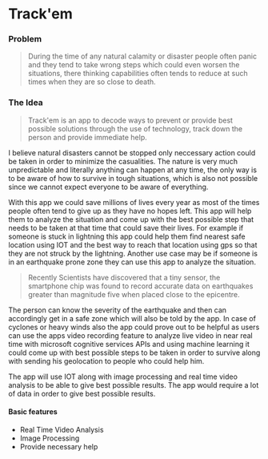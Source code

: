 # Track'em

### Problem

> During the time of any natural calamity or disaster people
> often panic and they tend to take wrong steps which could even worsen the situations, there thinking capabilities often tends to reduce at such times when they are so close to death.

### The Idea

> Track'em is an app to decode ways to prevent or provide best possible solutions through the use of technology, track down the person and provide immediate help.

I believe natural disasters cannot be stopped only neccessary action could be taken in order to minimize the casualities. The nature is very much unpredictable and literally anything can happen at any time, the only way is to be aware of how to survive in tough situations, which is
also not possible since we cannot expect everyone to be aware
of everything.

With this app we could save millions of lives every year as most of the times people often tend to give up as they have no hopes left. This app will help them to analyze the situation and come up with the best possible step that needs to be taken at that time that could save their lives. For example if someone is stuck in lightning this app could help them find nearest safe location using IOT and the best way to reach that location using gps so that they are not struck by the lightning. Another use case may be if someone is in an earthquake prone zone they can use this app to analyze the situation.

> Recently Scientists have discovered that a tiny sensor, the smartphone chip was found to record accurate data on earthquakes greater than magnitude five when placed close to the epicentre.

The person can know the severity of the earthquake and then can accordingly get in a safe zone which will also be told by the app. In case of cyclones or heavy winds also the app could prove out to be helpful as users can use the apps video recording feature to analyze live video in near real time with microsoft cognitive services APIs and using machine learning it could come up with best possible steps to be taken in order to survive along with sending his geolocation to people who could help him.

The app will use IOT along with image processing and real time video analysis to be able to give best possible results.
The app would require a lot of data in order to give best possible results.

#### Basic features

- Real Time Video Analysis
- Image Processing
- Provide necessary help
